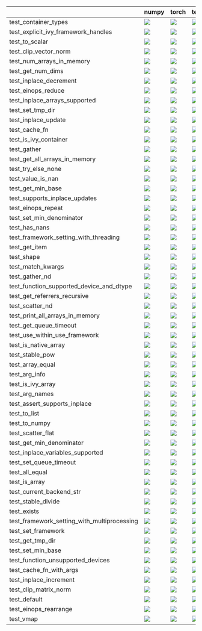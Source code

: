 |                                             | numpy                                                                                                                                                                                  | torch                                                                                                                                                                                  | tensorflow                                                                                                                                                                             | jax                                                                                                                                                                                    |
|:--------------------------------------------|:---------------------------------------------------------------------------------------------------------------------------------------------------------------------------------------|:---------------------------------------------------------------------------------------------------------------------------------------------------------------------------------------|:---------------------------------------------------------------------------------------------------------------------------------------------------------------------------------------|:---------------------------------------------------------------------------------------------------------------------------------------------------------------------------------------|
| test_container_types                        | <a href="https://github.com/unifyai/ivy/actions/runs/3816646262/jobs/6492406470" rel="noopener noreferrer" target="_blank"><img src=https://img.shields.io/badge/-success-success></a> | <a href="https://github.com/unifyai/ivy/actions/runs/3808470553/jobs/6479075264" rel="noopener noreferrer" target="_blank"><img src=https://img.shields.io/badge/-success-success></a> | <a href="https://github.com/unifyai/ivy/actions/runs/3805419545/jobs/6473355268" rel="noopener noreferrer" target="_blank"><img src=https://img.shields.io/badge/-success-success></a> | <a href="https://github.com/unifyai/ivy/actions/runs/3814722335/jobs/6489230845" rel="noopener noreferrer" target="_blank"><img src=https://img.shields.io/badge/-success-success></a> |
| test_explicit_ivy_framework_handles         | <a href="https://github.com/unifyai/ivy/actions/runs/3813291822/jobs/6486955205" rel="noopener noreferrer" target="_blank"><img src=https://img.shields.io/badge/-success-success></a> | <a href="https://github.com/unifyai/ivy/actions/runs/3825999258/jobs/6509435392" rel="noopener noreferrer" target="_blank"><img src=https://img.shields.io/badge/-success-success></a> | <a href="https://github.com/unifyai/ivy/actions/runs/3822911800/jobs/6503517320" rel="noopener noreferrer" target="_blank"><img src=https://img.shields.io/badge/-success-success></a> | <a href="https://github.com/unifyai/ivy/actions/runs/3815050389/jobs/6489797079" rel="noopener noreferrer" target="_blank"><img src=https://img.shields.io/badge/-success-success></a> |
| test_to_scalar                              | <a href="https://github.com/unifyai/ivy/actions/runs/3824205265/jobs/6506138353" rel="noopener noreferrer" target="_blank"><img src=https://img.shields.io/badge/-success-success></a> | <a href="https://github.com/unifyai/ivy/actions/runs/3792459121/jobs/6448671965" rel="noopener noreferrer" target="_blank"><img src=https://img.shields.io/badge/-success-success></a> | <a href="https://github.com/unifyai/ivy/actions/runs/3820089842/jobs/6498144275" rel="noopener noreferrer" target="_blank"><img src=https://img.shields.io/badge/-success-success></a> | <a href="https://github.com/unifyai/ivy/actions/runs/3826444766/jobs/6510247077" rel="noopener noreferrer" target="_blank"><img src=https://img.shields.io/badge/-success-success></a> |
| test_clip_vector_norm                       | <a href="https://github.com/unifyai/ivy/actions/runs/3826261250/jobs/6509911358" rel="noopener noreferrer" target="_blank"><img src=https://img.shields.io/badge/-success-success></a> | <a href="https://github.com/unifyai/ivy/actions/runs/3812530485/jobs/6485786804" rel="noopener noreferrer" target="_blank"><img src=https://img.shields.io/badge/-success-success></a> | <a href="https://github.com/unifyai/ivy/actions/runs/3808470553/jobs/6479075264" rel="noopener noreferrer" target="_blank"><img src=https://img.shields.io/badge/-success-success></a> | <a href="https://github.com/unifyai/ivy/actions/runs/3819716954/jobs/6497496192" rel="noopener noreferrer" target="_blank"><img src=https://img.shields.io/badge/-success-success></a> |
| test_num_arrays_in_memory                   | <a href="https://github.com/unifyai/ivy/actions/runs/3817961279/jobs/6494548465" rel="noopener noreferrer" target="_blank"><img src=https://img.shields.io/badge/-success-success></a> | <a href="https://github.com/unifyai/ivy/actions/runs/3816232260/jobs/6491727933" rel="noopener noreferrer" target="_blank"><img src=https://img.shields.io/badge/-success-success></a> | <a href="https://github.com/unifyai/ivy/actions/runs/3820768879/jobs/6499315365" rel="noopener noreferrer" target="_blank"><img src=https://img.shields.io/badge/-success-success></a> | <a href="https://github.com/unifyai/ivy/actions/runs/3805419545/jobs/6473363153" rel="noopener noreferrer" target="_blank"><img src=https://img.shields.io/badge/-success-success></a> |
| test_get_num_dims                           | <a href="https://github.com/unifyai/ivy/actions/runs/3772123447/jobs/6412881894" rel="noopener noreferrer" target="_blank"><img src=https://img.shields.io/badge/-success-success></a> | <a href="https://github.com/unifyai/ivy/actions/runs/3805500693/jobs/6475487645" rel="noopener noreferrer" target="_blank"><img src=https://img.shields.io/badge/-success-success></a> | <a href="https://github.com/unifyai/ivy/actions/runs/3825714425/jobs/6508905949" rel="noopener noreferrer" target="_blank"><img src=https://img.shields.io/badge/-success-success></a> | <a href="https://github.com/unifyai/ivy/actions/runs/3824485008/jobs/6506669750" rel="noopener noreferrer" target="_blank"><img src=https://img.shields.io/badge/-success-success></a> |
| test_inplace_decrement                      | <a href="https://github.com/unifyai/ivy/actions/runs/3824485008/jobs/6506669750" rel="noopener noreferrer" target="_blank"><img src=https://img.shields.io/badge/-failure-red></a>     | <a href="https://github.com/unifyai/ivy/actions/runs/3818578453/jobs/6495570896" rel="noopener noreferrer" target="_blank"><img src=https://img.shields.io/badge/-success-success></a> | <a href="https://github.com/unifyai/ivy/actions/runs/3821586433/jobs/6500880587" rel="noopener noreferrer" target="_blank"><img src=https://img.shields.io/badge/-success-success></a> | <a href="https://github.com/unifyai/ivy/actions/runs/3805419545/jobs/6473358705" rel="noopener noreferrer" target="_blank"><img src=https://img.shields.io/badge/-success-success></a> |
| test_einops_reduce                          | <a href="https://github.com/unifyai/ivy/actions/runs/3826636716/jobs/6510589523" rel="noopener noreferrer" target="_blank"><img src=https://img.shields.io/badge/-success-success></a> | <a href="https://github.com/unifyai/ivy/actions/runs/3817107848/jobs/6493150984" rel="noopener noreferrer" target="_blank"><img src=https://img.shields.io/badge/-success-success></a> | <a href="https://github.com/unifyai/ivy/actions/runs/3821280070/jobs/6500264847" rel="noopener noreferrer" target="_blank"><img src=https://img.shields.io/badge/-success-success></a> | <a href="null" rel="noopener noreferrer" target="_blank"><img src=https://img.shields.io/badge/-success-success></a>                                                                   |
| test_inplace_arrays_supported               | <a href="https://github.com/unifyai/ivy/actions/runs/3810998045/jobs/6483415097" rel="noopener noreferrer" target="_blank"><img src=https://img.shields.io/badge/-success-success></a> | <a href="https://github.com/unifyai/ivy/actions/runs/3792208596/jobs/6466746489" rel="noopener noreferrer" target="_blank"><img src=https://img.shields.io/badge/-success-success></a> | <a href="https://github.com/unifyai/ivy/actions/runs/3818578453/jobs/6495570896" rel="noopener noreferrer" target="_blank"><img src=https://img.shields.io/badge/-success-success></a> | <a href="https://github.com/unifyai/ivy/actions/runs/3825714425/jobs/6508905949" rel="noopener noreferrer" target="_blank"><img src=https://img.shields.io/badge/-success-success></a> |
| test_set_tmp_dir                            | <a href="https://github.com/unifyai/ivy/actions/runs/3826444766/jobs/6510247077" rel="noopener noreferrer" target="_blank"><img src=https://img.shields.io/badge/-success-success></a> | <a href="https://github.com/unifyai/ivy/actions/runs/3820768879/jobs/6499315365" rel="noopener noreferrer" target="_blank"><img src=https://img.shields.io/badge/-success-success></a> | <a href="https://github.com/unifyai/ivy/actions/runs/3806868328/jobs/6476050027" rel="noopener noreferrer" target="_blank"><img src=https://img.shields.io/badge/-success-success></a> | <a href="https://github.com/unifyai/ivy/actions/runs/3818578453/jobs/6495570896" rel="noopener noreferrer" target="_blank"><img src=https://img.shields.io/badge/-success-success></a> |
| test_inplace_update                         | <a href="https://github.com/unifyai/ivy/actions/runs/3824485008/jobs/6506669750" rel="noopener noreferrer" target="_blank"><img src=https://img.shields.io/badge/-success-success></a> | <a href="https://github.com/unifyai/ivy/actions/runs/3816232260/jobs/6491727933" rel="noopener noreferrer" target="_blank"><img src=https://img.shields.io/badge/-success-success></a> | <a href="https://github.com/unifyai/ivy/actions/runs/3826636716/jobs/6510586649" rel="noopener noreferrer" target="_blank"><img src=https://img.shields.io/badge/-success-success></a> | <a href="https://github.com/unifyai/ivy/actions/runs/3816021318/jobs/6491388150" rel="noopener noreferrer" target="_blank"><img src=https://img.shields.io/badge/-success-success></a> |
| test_cache_fn                               | <a href="https://github.com/unifyai/ivy/actions/runs/3805419545/jobs/6473358935" rel="noopener noreferrer" target="_blank"><img src=https://img.shields.io/badge/-success-success></a> | <a href="https://github.com/unifyai/ivy/actions/runs/3820768879/jobs/6499315365" rel="noopener noreferrer" target="_blank"><img src=https://img.shields.io/badge/-success-success></a> | <a href="https://github.com/unifyai/ivy/actions/runs/3820089842/jobs/6498144275" rel="noopener noreferrer" target="_blank"><img src=https://img.shields.io/badge/-success-success></a> | <a href="https://github.com/unifyai/ivy/actions/runs/3820768879/jobs/6499315365" rel="noopener noreferrer" target="_blank"><img src=https://img.shields.io/badge/-success-success></a> |
| test_is_ivy_container                       | <a href="https://github.com/unifyai/ivy/actions/runs/3819194600/jobs/6496564762" rel="noopener noreferrer" target="_blank"><img src=https://img.shields.io/badge/-success-success></a> | <a href="https://github.com/unifyai/ivy/actions/runs/3814866654/jobs/6489472920" rel="noopener noreferrer" target="_blank"><img src=https://img.shields.io/badge/-success-success></a> | <a href="https://github.com/unifyai/ivy/actions/runs/3807411532/jobs/6477073240" rel="noopener noreferrer" target="_blank"><img src=https://img.shields.io/badge/-success-success></a> | <a href="https://github.com/unifyai/ivy/actions/runs/3805419545/jobs/6473358935" rel="noopener noreferrer" target="_blank"><img src=https://img.shields.io/badge/-success-success></a> |
| test_gather                                 | <a href="https://github.com/unifyai/ivy/actions/runs/3815434421/jobs/6490413760" rel="noopener noreferrer" target="_blank"><img src=https://img.shields.io/badge/-success-success></a> | <a href="https://github.com/unifyai/ivy/actions/runs/3810098997/jobs/6481953787" rel="noopener noreferrer" target="_blank"><img src=https://img.shields.io/badge/-success-success></a> | <a href="https://github.com/unifyai/ivy/actions/runs/3823257452/jobs/6504235336" rel="noopener noreferrer" target="_blank"><img src=https://img.shields.io/badge/-success-success></a> | <a href="https://github.com/unifyai/ivy/actions/runs/3806019968/jobs/6474450699" rel="noopener noreferrer" target="_blank"><img src=https://img.shields.io/badge/-success-success></a> |
| test_get_all_arrays_in_memory               | <a href="https://github.com/unifyai/ivy/actions/runs/3807687960/jobs/6477606401" rel="noopener noreferrer" target="_blank"><img src=https://img.shields.io/badge/-success-success></a> | <a href="https://github.com/unifyai/ivy/actions/runs/3810258881/jobs/6482234800" rel="noopener noreferrer" target="_blank"><img src=https://img.shields.io/badge/-success-success></a> | <a href="https://github.com/unifyai/ivy/actions/runs/3826636716/jobs/6510591176" rel="noopener noreferrer" target="_blank"><img src=https://img.shields.io/badge/-success-success></a> | <a href="https://github.com/unifyai/ivy/actions/runs/3808470553/jobs/6479075264" rel="noopener noreferrer" target="_blank"><img src=https://img.shields.io/badge/-success-success></a> |
| test_try_else_none                          | <a href="https://github.com/unifyai/ivy/actions/runs/3807958709/jobs/6478133889" rel="noopener noreferrer" target="_blank"><img src=https://img.shields.io/badge/-success-success></a> | <a href="https://github.com/unifyai/ivy/actions/runs/3805419545/jobs/6473354648" rel="noopener noreferrer" target="_blank"><img src=https://img.shields.io/badge/-success-success></a> | <a href="https://github.com/unifyai/ivy/actions/runs/3805419545/jobs/6473359341" rel="noopener noreferrer" target="_blank"><img src=https://img.shields.io/badge/-success-success></a> | <a href="https://github.com/unifyai/ivy/actions/runs/3810258881/jobs/6482234800" rel="noopener noreferrer" target="_blank"><img src=https://img.shields.io/badge/-success-success></a> |
| test_value_is_nan                           | <a href="https://github.com/unifyai/ivy/actions/runs/3815434421/jobs/6490413760" rel="noopener noreferrer" target="_blank"><img src=https://img.shields.io/badge/-success-success></a> | <a href="https://github.com/unifyai/ivy/actions/runs/3826636716/jobs/6510586990" rel="noopener noreferrer" target="_blank"><img src=https://img.shields.io/badge/-success-success></a> | <a href="https://github.com/unifyai/ivy/actions/runs/3822602550/jobs/6502906218" rel="noopener noreferrer" target="_blank"><img src=https://img.shields.io/badge/-success-success></a> | <a href="https://github.com/unifyai/ivy/actions/runs/3805419545/jobs/6473354648" rel="noopener noreferrer" target="_blank"><img src=https://img.shields.io/badge/-success-success></a> |
| test_get_min_base                           | <a href="https://github.com/unifyai/ivy/actions/runs/3822228880/jobs/6502154206" rel="noopener noreferrer" target="_blank"><img src=https://img.shields.io/badge/-success-success></a> | <a href="https://github.com/unifyai/ivy/actions/runs/3814005727/jobs/6488046738" rel="noopener noreferrer" target="_blank"><img src=https://img.shields.io/badge/-success-success></a> | <a href="https://github.com/unifyai/ivy/actions/runs/3815824077/jobs/6491061509" rel="noopener noreferrer" target="_blank"><img src=https://img.shields.io/badge/-success-success></a> | <a href="https://github.com/unifyai/ivy/actions/runs/3825246971/jobs/6508075658" rel="noopener noreferrer" target="_blank"><img src=https://img.shields.io/badge/-success-success></a> |
| test_supports_inplace_updates               | <a href="https://github.com/unifyai/ivy/actions/runs/3826261250/jobs/6509911358" rel="noopener noreferrer" target="_blank"><img src=https://img.shields.io/badge/-success-success></a> | <a href="https://github.com/unifyai/ivy/actions/runs/3826636716/jobs/6510589674" rel="noopener noreferrer" target="_blank"><img src=https://img.shields.io/badge/-success-success></a> | <a href="https://github.com/unifyai/ivy/actions/runs/3817753338/jobs/6494215634" rel="noopener noreferrer" target="_blank"><img src=https://img.shields.io/badge/-success-success></a> | <a href="null" rel="noopener noreferrer" target="_blank"><img src=https://img.shields.io/badge/-success-success></a>                                                                   |
| test_einops_repeat                          | <a href="https://github.com/unifyai/ivy/actions/runs/3817539164/jobs/6493857094" rel="noopener noreferrer" target="_blank"><img src=https://img.shields.io/badge/-success-success></a> | <a href="https://github.com/unifyai/ivy/actions/runs/3820089842/jobs/6498144275" rel="noopener noreferrer" target="_blank"><img src=https://img.shields.io/badge/-success-success></a> | <a href="https://github.com/unifyai/ivy/actions/runs/3820768879/jobs/6499315365" rel="noopener noreferrer" target="_blank"><img src=https://img.shields.io/badge/-success-success></a> | <a href="https://github.com/unifyai/ivy/actions/runs/3818786458/jobs/6495907025" rel="noopener noreferrer" target="_blank"><img src=https://img.shields.io/badge/-success-success></a> |
| test_set_min_denominator                    | <a href="https://github.com/unifyai/ivy/actions/runs/3826636716/jobs/6510591176" rel="noopener noreferrer" target="_blank"><img src=https://img.shields.io/badge/-success-success></a> | <a href="https://github.com/unifyai/ivy/actions/runs/3826261250/jobs/6509911358" rel="noopener noreferrer" target="_blank"><img src=https://img.shields.io/badge/-success-success></a> | <a href="https://github.com/unifyai/ivy/actions/runs/3817961279/jobs/6494548465" rel="noopener noreferrer" target="_blank"><img src=https://img.shields.io/badge/-success-success></a> | <a href="https://github.com/unifyai/ivy/actions/runs/3818786458/jobs/6495907025" rel="noopener noreferrer" target="_blank"><img src=https://img.shields.io/badge/-success-success></a> |
| test_has_nans                               | <a href="https://github.com/unifyai/ivy/actions/runs/3807135818/jobs/6476539681" rel="noopener noreferrer" target="_blank"><img src=https://img.shields.io/badge/-success-success></a> | <a href="https://github.com/unifyai/ivy/actions/runs/3826636716/jobs/6510586833" rel="noopener noreferrer" target="_blank"><img src=https://img.shields.io/badge/-success-success></a> | <a href="https://github.com/unifyai/ivy/actions/runs/3805419545/jobs/6473358416" rel="noopener noreferrer" target="_blank"><img src=https://img.shields.io/badge/-success-success></a> | <a href="https://github.com/unifyai/ivy/actions/runs/3825246971/jobs/6508075658" rel="noopener noreferrer" target="_blank"><img src=https://img.shields.io/badge/-success-success></a> |
| test_framework_setting_with_threading       | <a href="https://github.com/unifyai/ivy/actions/runs/3807687960/jobs/6477606401" rel="noopener noreferrer" target="_blank"><img src=https://img.shields.io/badge/-success-success></a> | <a href="https://github.com/unifyai/ivy/actions/runs/3813472041/jobs/6487237402" rel="noopener noreferrer" target="_blank"><img src=https://img.shields.io/badge/-success-success></a> | <a href="https://github.com/unifyai/ivy/actions/runs/3805419545/jobs/6473358596" rel="noopener noreferrer" target="_blank"><img src=https://img.shields.io/badge/-success-success></a> | <a href="https://github.com/unifyai/ivy/actions/runs/3805500693/jobs/6473491478" rel="noopener noreferrer" target="_blank"><img src=https://img.shields.io/badge/-success-success></a> |
| test_get_item                               | <a href="https://github.com/unifyai/ivy/actions/runs/3818992741/jobs/6496240695" rel="noopener noreferrer" target="_blank"><img src=https://img.shields.io/badge/-success-success></a> | <a href="https://github.com/unifyai/ivy/actions/runs/3820089842/jobs/6498144275" rel="noopener noreferrer" target="_blank"><img src=https://img.shields.io/badge/-success-success></a> | <a href="null" rel="noopener noreferrer" target="_blank"><img src=https://img.shields.io/badge/-success-success></a>                                                                   | <a href="https://github.com/unifyai/ivy/actions/runs/3805419545/jobs/6473359341" rel="noopener noreferrer" target="_blank"><img src=https://img.shields.io/badge/-success-success></a> |
| test_shape                                  | <a href="https://github.com/unifyai/ivy/actions/runs/3825482998/jobs/6508506543" rel="noopener noreferrer" target="_blank"><img src=https://img.shields.io/badge/-success-success></a> | <a href="https://github.com/unifyai/ivy/actions/runs/3816442952/jobs/6492078048" rel="noopener noreferrer" target="_blank"><img src=https://img.shields.io/badge/-success-success></a> | <a href="https://github.com/unifyai/ivy/actions/runs/3826636716/jobs/6510590239" rel="noopener noreferrer" target="_blank"><img src=https://img.shields.io/badge/-success-success></a> | <a href="https://github.com/unifyai/ivy/actions/runs/3824743658/jobs/6507144796" rel="noopener noreferrer" target="_blank"><img src=https://img.shields.io/badge/-success-success></a> |
| test_match_kwargs                           | <a href="https://github.com/unifyai/ivy/actions/runs/3824743658/jobs/6507144796" rel="noopener noreferrer" target="_blank"><img src=https://img.shields.io/badge/-success-success></a> | <a href="https://github.com/unifyai/ivy/actions/runs/3821586433/jobs/6500880587" rel="noopener noreferrer" target="_blank"><img src=https://img.shields.io/badge/-success-success></a> | <a href="null" rel="noopener noreferrer" target="_blank"><img src=https://img.shields.io/badge/-success-success></a>                                                                   | <a href="https://github.com/unifyai/ivy/actions/runs/3825246971/jobs/6508075658" rel="noopener noreferrer" target="_blank"><img src=https://img.shields.io/badge/-success-success></a> |
| test_gather_nd                              | <a href="https://github.com/unifyai/ivy/actions/runs/3796964004/jobs/6457515469" rel="noopener noreferrer" target="_blank"><img src=https://img.shields.io/badge/-success-success></a> | <a href="https://github.com/unifyai/ivy/actions/runs/3805419545/jobs/6473361517" rel="noopener noreferrer" target="_blank"><img src=https://img.shields.io/badge/-success-success></a> | <a href="https://github.com/unifyai/ivy/actions/runs/3825482998/jobs/6508506543" rel="noopener noreferrer" target="_blank"><img src=https://img.shields.io/badge/-success-success></a> | <a href="https://github.com/unifyai/ivy/actions/runs/3820306160/jobs/6498525295" rel="noopener noreferrer" target="_blank"><img src=https://img.shields.io/badge/-success-success></a> |
| test_function_supported_device_and_dtype    | <a href="https://github.com/unifyai/ivy/actions/runs/3814866654/jobs/6489472920" rel="noopener noreferrer" target="_blank"><img src=https://img.shields.io/badge/-success-success></a> | <a href="https://github.com/unifyai/ivy/actions/runs/3821914730/jobs/6501534630" rel="noopener noreferrer" target="_blank"><img src=https://img.shields.io/badge/-success-success></a> | <a href="https://github.com/unifyai/ivy/actions/runs/3809167895/jobs/6480333139" rel="noopener noreferrer" target="_blank"><img src=https://img.shields.io/badge/-success-success></a> | <a href="https://github.com/unifyai/ivy/actions/runs/3826444766/jobs/6510247077" rel="noopener noreferrer" target="_blank"><img src=https://img.shields.io/badge/-success-success></a> |
| test_get_referrers_recursive                | <a href="https://github.com/unifyai/ivy/actions/runs/3813827251/jobs/6487781157" rel="noopener noreferrer" target="_blank"><img src=https://img.shields.io/badge/-success-success></a> | <a href="https://github.com/unifyai/ivy/actions/runs/3822602550/jobs/6502906218" rel="noopener noreferrer" target="_blank"><img src=https://img.shields.io/badge/-success-success></a> | <a href="https://github.com/unifyai/ivy/actions/runs/3805419545/jobs/6473362520" rel="noopener noreferrer" target="_blank"><img src=https://img.shields.io/badge/-success-success></a> | <a href="null" rel="noopener noreferrer" target="_blank"><img src=https://img.shields.io/badge/-success-success></a>                                                                   |
| test_scatter_nd                             | <a href="https://github.com/unifyai/ivy/actions/runs/3817107848/jobs/6493150984" rel="noopener noreferrer" target="_blank"><img src=https://img.shields.io/badge/-success-success></a> | <a href="https://github.com/unifyai/ivy/actions/runs/3812723601/jobs/6486075642" rel="noopener noreferrer" target="_blank"><img src=https://img.shields.io/badge/-success-success></a> | <a href="https://github.com/unifyai/ivy/actions/runs/3824205265/jobs/6506138353" rel="noopener noreferrer" target="_blank"><img src=https://img.shields.io/badge/-success-success></a> | <a href="https://github.com/unifyai/ivy/actions/runs/3822228880/jobs/6502154206" rel="noopener noreferrer" target="_blank"><img src=https://img.shields.io/badge/-success-success></a> |
| test_print_all_arrays_in_memory             | <a href="https://github.com/unifyai/ivy/actions/runs/3805419545/jobs/6473358416" rel="noopener noreferrer" target="_blank"><img src=https://img.shields.io/badge/-success-success></a> | <a href="https://github.com/unifyai/ivy/actions/runs/3804428832/jobs/6471638488" rel="noopener noreferrer" target="_blank"><img src=https://img.shields.io/badge/-success-success></a> | <a href="https://github.com/unifyai/ivy/actions/runs/3811363645/jobs/6483996719" rel="noopener noreferrer" target="_blank"><img src=https://img.shields.io/badge/-success-success></a> | <a href="https://github.com/unifyai/ivy/actions/runs/3823924492/jobs/6505603752" rel="noopener noreferrer" target="_blank"><img src=https://img.shields.io/badge/-success-success></a> |
| test_get_queue_timeout                      | <a href="https://github.com/unifyai/ivy/actions/runs/3824485008/jobs/6506669750" rel="noopener noreferrer" target="_blank"><img src=https://img.shields.io/badge/-success-success></a> | <a href="https://github.com/unifyai/ivy/actions/runs/3819716954/jobs/6497496192" rel="noopener noreferrer" target="_blank"><img src=https://img.shields.io/badge/-success-success></a> | <a href="https://github.com/unifyai/ivy/actions/runs/3821586433/jobs/6500880587" rel="noopener noreferrer" target="_blank"><img src=https://img.shields.io/badge/-success-success></a> | <a href="https://github.com/unifyai/ivy/actions/runs/3825246971/jobs/6508075658" rel="noopener noreferrer" target="_blank"><img src=https://img.shields.io/badge/-success-success></a> |
| test_use_within_use_framework               | <a href="https://github.com/unifyai/ivy/actions/runs/3806019968/jobs/6474450699" rel="noopener noreferrer" target="_blank"><img src=https://img.shields.io/badge/-success-success></a> | <a href="https://github.com/unifyai/ivy/actions/runs/3826261250/jobs/6509911358" rel="noopener noreferrer" target="_blank"><img src=https://img.shields.io/badge/-success-success></a> | <a href="https://github.com/unifyai/ivy/actions/runs/3819455853/jobs/6497030610" rel="noopener noreferrer" target="_blank"><img src=https://img.shields.io/badge/-success-success></a> | <a href="https://github.com/unifyai/ivy/actions/runs/3810806949/jobs/6483100830" rel="noopener noreferrer" target="_blank"><img src=https://img.shields.io/badge/-success-success></a> |
| test_is_native_array                        | <a href="https://github.com/unifyai/ivy/actions/runs/3822602550/jobs/6502906218" rel="noopener noreferrer" target="_blank"><img src=https://img.shields.io/badge/-success-success></a> | <a href="https://github.com/unifyai/ivy/actions/runs/3825482998/jobs/6508506543" rel="noopener noreferrer" target="_blank"><img src=https://img.shields.io/badge/-success-success></a> | <a href="https://github.com/unifyai/ivy/actions/runs/3817961279/jobs/6494548465" rel="noopener noreferrer" target="_blank"><img src=https://img.shields.io/badge/-success-success></a> | <a href="https://github.com/unifyai/ivy/actions/runs/3826636716/jobs/6510589523" rel="noopener noreferrer" target="_blank"><img src=https://img.shields.io/badge/-success-success></a> |
| test_stable_pow                             | <a href="https://github.com/unifyai/ivy/actions/runs/3822602550/jobs/6502906218" rel="noopener noreferrer" target="_blank"><img src=https://img.shields.io/badge/-success-success></a> | <a href="https://github.com/unifyai/ivy/actions/runs/3823599052/jobs/6504935952" rel="noopener noreferrer" target="_blank"><img src=https://img.shields.io/badge/-success-success></a> | <a href="https://github.com/unifyai/ivy/actions/runs/3825246971/jobs/6508075658" rel="noopener noreferrer" target="_blank"><img src=https://img.shields.io/badge/-success-success></a> | <a href="https://github.com/unifyai/ivy/actions/runs/3818992741/jobs/6496240695" rel="noopener noreferrer" target="_blank"><img src=https://img.shields.io/badge/-success-success></a> |
| test_array_equal                            | <a href="https://github.com/unifyai/ivy/actions/runs/3822911800/jobs/6503517320" rel="noopener noreferrer" target="_blank"><img src=https://img.shields.io/badge/-success-success></a> | <a href="https://github.com/unifyai/ivy/actions/runs/3819455853/jobs/6497030610" rel="noopener noreferrer" target="_blank"><img src=https://img.shields.io/badge/-success-success></a> | <a href="https://github.com/unifyai/ivy/actions/runs/3810440207/jobs/6482521141" rel="noopener noreferrer" target="_blank"><img src=https://img.shields.io/badge/-success-success></a> | <a href="https://github.com/unifyai/ivy/actions/runs/3820768879/jobs/6499315365" rel="noopener noreferrer" target="_blank"><img src=https://img.shields.io/badge/-success-success></a> |
| test_arg_info                               | <a href="https://github.com/unifyai/ivy/actions/runs/3805500693/jobs/6473491478" rel="noopener noreferrer" target="_blank"><img src=https://img.shields.io/badge/-success-success></a> | <a href="https://github.com/unifyai/ivy/actions/runs/3821586433/jobs/6500880587" rel="noopener noreferrer" target="_blank"><img src=https://img.shields.io/badge/-success-success></a> | <a href="https://github.com/unifyai/ivy/actions/runs/3826636716/jobs/6510589113" rel="noopener noreferrer" target="_blank"><img src=https://img.shields.io/badge/-success-success></a> | <a href="https://github.com/unifyai/ivy/actions/runs/3817539164/jobs/6493857094" rel="noopener noreferrer" target="_blank"><img src=https://img.shields.io/badge/-success-success></a> |
| test_is_ivy_array                           | <a href="https://github.com/unifyai/ivy/actions/runs/3805419545/jobs/6473361517" rel="noopener noreferrer" target="_blank"><img src=https://img.shields.io/badge/-success-success></a> | <a href="https://github.com/unifyai/ivy/actions/runs/3809167895/jobs/6480333139" rel="noopener noreferrer" target="_blank"><img src=https://img.shields.io/badge/-success-success></a> | <a href="https://github.com/unifyai/ivy/actions/runs/3820768879/jobs/6499315365" rel="noopener noreferrer" target="_blank"><img src=https://img.shields.io/badge/-success-success></a> | <a href="https://github.com/unifyai/ivy/actions/runs/3810440207/jobs/6482521141" rel="noopener noreferrer" target="_blank"><img src=https://img.shields.io/badge/-success-success></a> |
| test_arg_names                              | <a href="null" rel="noopener noreferrer" target="_blank"><img src=https://img.shields.io/badge/-success-success></a>                                                                   | <a href="https://github.com/unifyai/ivy/actions/runs/3819894570/jobs/6497810466" rel="noopener noreferrer" target="_blank"><img src=https://img.shields.io/badge/-success-success></a> | <a href="https://github.com/unifyai/ivy/actions/runs/3809391084/jobs/6480720339" rel="noopener noreferrer" target="_blank"><img src=https://img.shields.io/badge/-success-success></a> | <a href="https://github.com/unifyai/ivy/actions/runs/3823599052/jobs/6504935952" rel="noopener noreferrer" target="_blank"><img src=https://img.shields.io/badge/-success-success></a> |
| test_assert_supports_inplace                | <a href="https://github.com/unifyai/ivy/actions/runs/3805419545/jobs/6473355268" rel="noopener noreferrer" target="_blank"><img src=https://img.shields.io/badge/-success-success></a> | <a href="https://github.com/unifyai/ivy/actions/runs/3814184257/jobs/6488303373" rel="noopener noreferrer" target="_blank"><img src=https://img.shields.io/badge/-success-success></a> | <a href="https://github.com/unifyai/ivy/actions/runs/3818377170/jobs/6495240650" rel="noopener noreferrer" target="_blank"><img src=https://img.shields.io/badge/-success-success></a> | <a href="https://github.com/unifyai/ivy/actions/runs/3819455853/jobs/6497030610" rel="noopener noreferrer" target="_blank"><img src=https://img.shields.io/badge/-success-success></a> |
| test_to_list                                | <a href="https://github.com/unifyai/ivy/actions/runs/3822228880/jobs/6502154206" rel="noopener noreferrer" target="_blank"><img src=https://img.shields.io/badge/-success-success></a> | <a href="https://github.com/unifyai/ivy/actions/runs/3817961279/jobs/6494548465" rel="noopener noreferrer" target="_blank"><img src=https://img.shields.io/badge/-success-success></a> | <a href="https://github.com/unifyai/ivy/actions/runs/3816442952/jobs/6492078048" rel="noopener noreferrer" target="_blank"><img src=https://img.shields.io/badge/-success-success></a> | <a href="https://github.com/unifyai/ivy/actions/runs/3819455853/jobs/6497030610" rel="noopener noreferrer" target="_blank"><img src=https://img.shields.io/badge/-success-success></a> |
| test_to_numpy                               | <a href="https://github.com/unifyai/ivy/actions/runs/3796173901/jobs/6475484126" rel="noopener noreferrer" target="_blank"><img src=https://img.shields.io/badge/-success-success></a> | <a href="https://github.com/unifyai/ivy/actions/runs/3821914730/jobs/6501534630" rel="noopener noreferrer" target="_blank"><img src=https://img.shields.io/badge/-success-success></a> | <a href="https://github.com/unifyai/ivy/actions/runs/3823599052/jobs/6504935952" rel="noopener noreferrer" target="_blank"><img src=https://img.shields.io/badge/-success-success></a> | <a href="https://github.com/unifyai/ivy/actions/runs/3825714425/jobs/6508905949" rel="noopener noreferrer" target="_blank"><img src=https://img.shields.io/badge/-success-success></a> |
| test_scatter_flat                           | <a href="https://github.com/unifyai/ivy/actions/runs/3811739538/jobs/6484577036" rel="noopener noreferrer" target="_blank"><img src=https://img.shields.io/badge/-success-success></a> | <a href="https://github.com/unifyai/ivy/actions/runs/3816890069/jobs/6492805013" rel="noopener noreferrer" target="_blank"><img src=https://img.shields.io/badge/-success-success></a> | <a href="https://github.com/unifyai/ivy/actions/runs/3824991785/jobs/6507614048" rel="noopener noreferrer" target="_blank"><img src=https://img.shields.io/badge/-success-success></a> | <a href="https://github.com/unifyai/ivy/actions/runs/3814005727/jobs/6488046738" rel="noopener noreferrer" target="_blank"><img src=https://img.shields.io/badge/-success-success></a> |
| test_get_min_denominator                    | <a href="https://github.com/unifyai/ivy/actions/runs/3801529159/jobs/6466093055" rel="noopener noreferrer" target="_blank"><img src=https://img.shields.io/badge/-success-success></a> | <a href="https://github.com/unifyai/ivy/actions/runs/3805419545/jobs/6473359141" rel="noopener noreferrer" target="_blank"><img src=https://img.shields.io/badge/-success-success></a> | <a href="https://github.com/unifyai/ivy/actions/runs/3826636716/jobs/6510588996" rel="noopener noreferrer" target="_blank"><img src=https://img.shields.io/badge/-success-success></a> | <a href="https://github.com/unifyai/ivy/actions/runs/3775063146/jobs/6417512494" rel="noopener noreferrer" target="_blank"><img src=https://img.shields.io/badge/-success-success></a> |
| test_inplace_variables_supported            | <a href="https://github.com/unifyai/ivy/actions/runs/3826261250/jobs/6509911358" rel="noopener noreferrer" target="_blank"><img src=https://img.shields.io/badge/-success-success></a> | <a href="https://github.com/unifyai/ivy/actions/runs/3822602550/jobs/6502906218" rel="noopener noreferrer" target="_blank"><img src=https://img.shields.io/badge/-success-success></a> | <a href="https://github.com/unifyai/ivy/actions/runs/3821586433/jobs/6500880587" rel="noopener noreferrer" target="_blank"><img src=https://img.shields.io/badge/-success-success></a> | <a href="https://github.com/unifyai/ivy/actions/runs/3808940963/jobs/6479931795" rel="noopener noreferrer" target="_blank"><img src=https://img.shields.io/badge/-success-success></a> |
| test_set_queue_timeout                      | <a href="https://github.com/unifyai/ivy/actions/runs/3815434421/jobs/6490413760" rel="noopener noreferrer" target="_blank"><img src=https://img.shields.io/badge/-success-success></a> | <a href="https://github.com/unifyai/ivy/actions/runs/3822911800/jobs/6503517320" rel="noopener noreferrer" target="_blank"><img src=https://img.shields.io/badge/-success-success></a> | <a href="https://github.com/unifyai/ivy/actions/runs/3816442952/jobs/6492078048" rel="noopener noreferrer" target="_blank"><img src=https://img.shields.io/badge/-success-success></a> | <a href="https://github.com/unifyai/ivy/actions/runs/3819194600/jobs/6496564762" rel="noopener noreferrer" target="_blank"><img src=https://img.shields.io/badge/-success-success></a> |
| test_all_equal                              | <a href="https://github.com/unifyai/ivy/actions/runs/3812141350/jobs/6485199331" rel="noopener noreferrer" target="_blank"><img src=https://img.shields.io/badge/-success-success></a> | <a href="https://github.com/unifyai/ivy/actions/runs/3823599052/jobs/6504935952" rel="noopener noreferrer" target="_blank"><img src=https://img.shields.io/badge/-success-success></a> | <a href="https://github.com/unifyai/ivy/actions/runs/3826636716/jobs/6510586484" rel="noopener noreferrer" target="_blank"><img src=https://img.shields.io/badge/-success-success></a> | <a href="https://github.com/unifyai/ivy/actions/runs/3818173667/jobs/6494903591" rel="noopener noreferrer" target="_blank"><img src=https://img.shields.io/badge/-success-success></a> |
| test_is_array                               | <a href="https://github.com/unifyai/ivy/actions/runs/3810998045/jobs/6483415097" rel="noopener noreferrer" target="_blank"><img src=https://img.shields.io/badge/-success-success></a> | <a href="https://github.com/unifyai/ivy/actions/runs/3817753338/jobs/6494215634" rel="noopener noreferrer" target="_blank"><img src=https://img.shields.io/badge/-success-success></a> | <a href="https://github.com/unifyai/ivy/actions/runs/3820306160/jobs/6498525295" rel="noopener noreferrer" target="_blank"><img src=https://img.shields.io/badge/-success-success></a> | <a href="https://github.com/unifyai/ivy/actions/runs/3825482998/jobs/6508506543" rel="noopener noreferrer" target="_blank"><img src=https://img.shields.io/badge/-success-success></a> |
| test_current_backend_str                    | <a href="https://github.com/unifyai/ivy/actions/runs/3812916642/jobs/6486375733" rel="noopener noreferrer" target="_blank"><img src=https://img.shields.io/badge/-success-success></a> | <a href="https://github.com/unifyai/ivy/actions/runs/3803711077/jobs/6470312074" rel="noopener noreferrer" target="_blank"><img src=https://img.shields.io/badge/-success-success></a> | <a href="https://github.com/unifyai/ivy/actions/runs/3814866654/jobs/6489472920" rel="noopener noreferrer" target="_blank"><img src=https://img.shields.io/badge/-success-success></a> | <a href="https://github.com/unifyai/ivy/actions/runs/3826636716/jobs/6510589523" rel="noopener noreferrer" target="_blank"><img src=https://img.shields.io/badge/-success-success></a> |
| test_stable_divide                          | <a href="https://github.com/unifyai/ivy/actions/runs/3821586433/jobs/6500880587" rel="noopener noreferrer" target="_blank"><img src=https://img.shields.io/badge/-success-success></a> | <a href="https://github.com/unifyai/ivy/actions/runs/3826636716/jobs/6510586990" rel="noopener noreferrer" target="_blank"><img src=https://img.shields.io/badge/-success-success></a> | <a href="https://github.com/unifyai/ivy/actions/runs/3819455853/jobs/6497030610" rel="noopener noreferrer" target="_blank"><img src=https://img.shields.io/badge/-success-success></a> | <a href="https://github.com/unifyai/ivy/actions/runs/3779864161/jobs/6425470853" rel="noopener noreferrer" target="_blank"><img src=https://img.shields.io/badge/-success-success></a> |
| test_exists                                 | <a href="https://github.com/unifyai/ivy/actions/runs/3825246971/jobs/6508075658" rel="noopener noreferrer" target="_blank"><img src=https://img.shields.io/badge/-success-success></a> | <a href="https://github.com/unifyai/ivy/actions/runs/3826636716/jobs/6510589413" rel="noopener noreferrer" target="_blank"><img src=https://img.shields.io/badge/-success-success></a> | <a href="https://github.com/unifyai/ivy/actions/runs/3805419545/jobs/6473362941" rel="noopener noreferrer" target="_blank"><img src=https://img.shields.io/badge/-success-success></a> | <a href="https://github.com/unifyai/ivy/actions/runs/3823924492/jobs/6505603752" rel="noopener noreferrer" target="_blank"><img src=https://img.shields.io/badge/-success-success></a> |
| test_framework_setting_with_multiprocessing | <a href="https://github.com/unifyai/ivy/actions/runs/3817107848/jobs/6493150984" rel="noopener noreferrer" target="_blank"><img src=https://img.shields.io/badge/-success-success></a> | <a href="https://github.com/unifyai/ivy/actions/runs/3821914730/jobs/6501534630" rel="noopener noreferrer" target="_blank"><img src=https://img.shields.io/badge/-success-success></a> | <a href="https://github.com/unifyai/ivy/actions/runs/3810258881/jobs/6482234800" rel="noopener noreferrer" target="_blank"><img src=https://img.shields.io/badge/-success-success></a> | <a href="https://github.com/unifyai/ivy/actions/runs/3816442952/jobs/6492078048" rel="noopener noreferrer" target="_blank"><img src=https://img.shields.io/badge/-success-success></a> |
| test_set_framework                          | <a href="https://github.com/unifyai/ivy/actions/runs/3820529090/jobs/6498894933" rel="noopener noreferrer" target="_blank"><img src=https://img.shields.io/badge/-success-success></a> | <a href="https://github.com/unifyai/ivy/actions/runs/3820998689/jobs/6499729750" rel="noopener noreferrer" target="_blank"><img src=https://img.shields.io/badge/-success-success></a> | <a href="https://github.com/unifyai/ivy/actions/runs/3820089842/jobs/6498144275" rel="noopener noreferrer" target="_blank"><img src=https://img.shields.io/badge/-success-success></a> | <a href="https://github.com/unifyai/ivy/actions/runs/3820529090/jobs/6498894933" rel="noopener noreferrer" target="_blank"><img src=https://img.shields.io/badge/-success-success></a> |
| test_get_tmp_dir                            | <a href="https://github.com/unifyai/ivy/actions/runs/3808215525/jobs/6478603522" rel="noopener noreferrer" target="_blank"><img src=https://img.shields.io/badge/-success-success></a> | <a href="https://github.com/unifyai/ivy/actions/runs/3821280070/jobs/6500264847" rel="noopener noreferrer" target="_blank"><img src=https://img.shields.io/badge/-success-success></a> | <a href="https://github.com/unifyai/ivy/actions/runs/3826261250/jobs/6509911358" rel="noopener noreferrer" target="_blank"><img src=https://img.shields.io/badge/-success-success></a> | <a href="https://github.com/unifyai/ivy/actions/runs/3805419545/jobs/6473354648" rel="noopener noreferrer" target="_blank"><img src=https://img.shields.io/badge/-success-success></a> |
| test_set_min_base                           | <a href="https://github.com/unifyai/ivy/actions/runs/3805419545/jobs/6473355756" rel="noopener noreferrer" target="_blank"><img src=https://img.shields.io/badge/-success-success></a> | <a href="https://github.com/unifyai/ivy/actions/runs/3811179002/jobs/6483700462" rel="noopener noreferrer" target="_blank"><img src=https://img.shields.io/badge/-success-success></a> | <a href="https://github.com/unifyai/ivy/actions/runs/3817753338/jobs/6494215634" rel="noopener noreferrer" target="_blank"><img src=https://img.shields.io/badge/-success-success></a> | <a href="https://github.com/unifyai/ivy/actions/runs/3811922466/jobs/6484853579" rel="noopener noreferrer" target="_blank"><img src=https://img.shields.io/badge/-success-success></a> |
| test_function_unsupported_devices           | <a href="https://github.com/unifyai/ivy/actions/runs/3818173667/jobs/6494903591" rel="noopener noreferrer" target="_blank"><img src=https://img.shields.io/badge/-success-success></a> | <a href="null" rel="noopener noreferrer" target="_blank"><img src=https://img.shields.io/badge/-success-success></a>                                                                   | <a href="https://github.com/unifyai/ivy/actions/runs/3817961279/jobs/6494548465" rel="noopener noreferrer" target="_blank"><img src=https://img.shields.io/badge/-success-success></a> | <a href="https://github.com/unifyai/ivy/actions/runs/3820768879/jobs/6499315365" rel="noopener noreferrer" target="_blank"><img src=https://img.shields.io/badge/-success-success></a> |
| test_cache_fn_with_args                     | <a href="https://github.com/unifyai/ivy/actions/runs/3825999258/jobs/6509435392" rel="noopener noreferrer" target="_blank"><img src=https://img.shields.io/badge/-success-success></a> | <a href="https://github.com/unifyai/ivy/actions/runs/3824991785/jobs/6507614048" rel="noopener noreferrer" target="_blank"><img src=https://img.shields.io/badge/-success-success></a> | <a href="null" rel="noopener noreferrer" target="_blank"><img src=https://img.shields.io/badge/-success-success></a>                                                                   | <a href="https://github.com/unifyai/ivy/actions/runs/3817961279/jobs/6494548465" rel="noopener noreferrer" target="_blank"><img src=https://img.shields.io/badge/-success-success></a> |
| test_inplace_increment                      | <a href="https://github.com/unifyai/ivy/actions/runs/3825482998/jobs/6508506543" rel="noopener noreferrer" target="_blank"><img src=https://img.shields.io/badge/-success-success></a> | <a href="https://github.com/unifyai/ivy/actions/runs/3811922466/jobs/6484853579" rel="noopener noreferrer" target="_blank"><img src=https://img.shields.io/badge/-success-success></a> | <a href="https://github.com/unifyai/ivy/actions/runs/3806868328/jobs/6476050027" rel="noopener noreferrer" target="_blank"><img src=https://img.shields.io/badge/-success-success></a> | <a href="https://github.com/unifyai/ivy/actions/runs/3824991785/jobs/6507614048" rel="noopener noreferrer" target="_blank"><img src=https://img.shields.io/badge/-success-success></a> |
| test_clip_matrix_norm                       | <a href="https://github.com/unifyai/ivy/actions/runs/3818578453/jobs/6495570896" rel="noopener noreferrer" target="_blank"><img src=https://img.shields.io/badge/-success-success></a> | <a href="https://github.com/unifyai/ivy/actions/runs/3814005727/jobs/6488046738" rel="noopener noreferrer" target="_blank"><img src=https://img.shields.io/badge/-success-success></a> | <a href="https://github.com/unifyai/ivy/actions/runs/3794027300/jobs/6466789869" rel="noopener noreferrer" target="_blank"><img src=https://img.shields.io/badge/-success-success></a> | <a href="https://github.com/unifyai/ivy/actions/runs/3826444766/jobs/6510247077" rel="noopener noreferrer" target="_blank"><img src=https://img.shields.io/badge/-success-success></a> |
| test_default                                | <a href="https://github.com/unifyai/ivy/actions/runs/3822911800/jobs/6503517320" rel="noopener noreferrer" target="_blank"><img src=https://img.shields.io/badge/-success-success></a> | <a href="https://github.com/unifyai/ivy/actions/runs/3826636716/jobs/6510586833" rel="noopener noreferrer" target="_blank"><img src=https://img.shields.io/badge/-success-success></a> | <a href="https://github.com/unifyai/ivy/actions/runs/3820529090/jobs/6498894933" rel="noopener noreferrer" target="_blank"><img src=https://img.shields.io/badge/-success-success></a> | <a href="https://github.com/unifyai/ivy/actions/runs/3824205265/jobs/6506138353" rel="noopener noreferrer" target="_blank"><img src=https://img.shields.io/badge/-success-success></a> |
| test_einops_rearrange                       | <a href="https://github.com/unifyai/ivy/actions/runs/3809167895/jobs/6480333139" rel="noopener noreferrer" target="_blank"><img src=https://img.shields.io/badge/-success-success></a> | <a href="https://github.com/unifyai/ivy/actions/runs/3798563135/jobs/6460356518" rel="noopener noreferrer" target="_blank"><img src=https://img.shields.io/badge/-success-success></a> | <a href="null" rel="noopener noreferrer" target="_blank"><img src=https://img.shields.io/badge/-success-success></a>                                                                   | <a href="https://github.com/unifyai/ivy/actions/runs/3820352717/jobs/6498611324" rel="noopener noreferrer" target="_blank"><img src=https://img.shields.io/badge/-success-success></a> |
| test_vmap                                   | <a href="https://github.com/unifyai/ivy/actions/runs/3821280070/jobs/6500264847" rel="noopener noreferrer" target="_blank"><img src=https://img.shields.io/badge/-success-success></a> | <a href="https://github.com/unifyai/ivy/actions/runs/3816890069/jobs/6492805013" rel="noopener noreferrer" target="_blank"><img src=https://img.shields.io/badge/-success-success></a> | <a href="https://github.com/unifyai/ivy/actions/runs/3824991785/jobs/6507614048" rel="noopener noreferrer" target="_blank"><img src=https://img.shields.io/badge/-success-success></a> | <a href="https://github.com/unifyai/ivy/actions/runs/3805755584/jobs/6473958648" rel="noopener noreferrer" target="_blank"><img src=https://img.shields.io/badge/-success-success></a> |